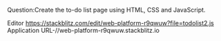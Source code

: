 Question:Create the to-do list page using HTML, CSS and JavaScript.

Editor https://stackblitz.com/edit/web-platform-r9qwuw?file=todolist2.js  
Application URL-//web-platform-r9qwuw.stackblitz.io
